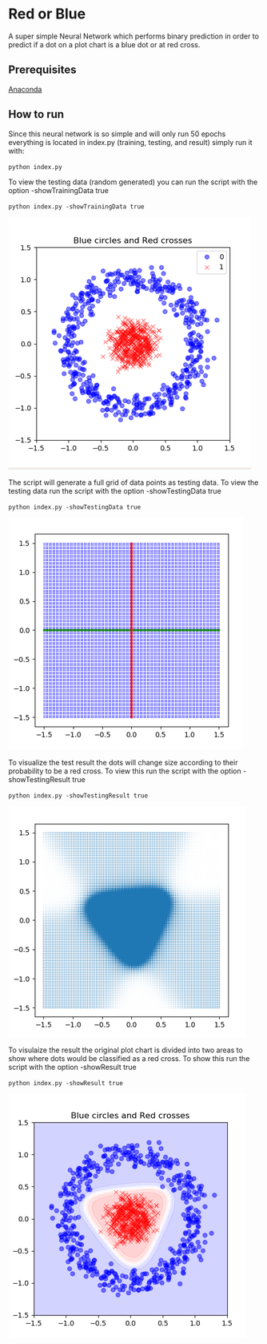 # Red or Blue

A super simple Neural Network which performs binary prediction in order to predict if a dot on a plot chart is a blue dot or at red cross.

## Prerequisites

[Anaconda](https://www.anaconda.com/distribution/)


## How to run

Since this neural network is so simple and will only run 50 epochs everything is located in index.py (training, testing, and result) simply run it with:

`python index.py`

To view the testing data (random generated) you can run the script with the option -showTrainingData true

`python index.py -showTrainingData true`

![training data](https://raw.githubusercontent.com/JohanG2012/red-or-blue/master/meta/images/training_data.png)

The script will generate a full grid of data points as testing data. To view the testing data run the script with the option -showTestingData true

`python index.py -showTestingData true`

![testing data](https://raw.githubusercontent.com/JohanG2012/red-or-blue/master/meta/images/test_data.png)

To visualize the test result the dots will change size according to their probability to be a red cross. To view this run the script with the option -showTestingResult true

`python index.py -showTestingResult true`

![testing result](https://raw.githubusercontent.com/JohanG2012/red-or-blue/master/meta/images/test_result.png)

To visulaize the result the original plot chart is divided into two areas to show where dots would be classified as a red cross. To show this run the script with the option -showResult true

`python index.py -showResult true`

![result](https://raw.githubusercontent.com/JohanG2012/red-or-blue/master/meta/images/result.png)

